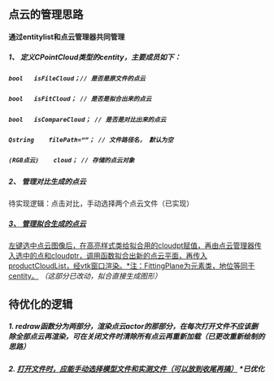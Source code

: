 ## 点云的管理思路

#### 通过entitylist和点云管理器共同管理

##### 1、 定义CPointCloud类型的centity，主要成员如下：

##### 		`bool	isFileCloud；// 是否是原文件的点云`

##### 		`bool	isFitCloud； // 是否是拟合出来的点云`

##### 		`bool	isCompareCloud； // 是否是对比出来的点云`

##### 		`Qstring	filePath=“”； // 文件路径名， 默认为空`

##### 		`(RGB点云)	cloud； // 存储的点云对象`

##### 2、 管理对比生成的点云

待实现逻辑：点击对比，手动选择两个点云文件（已实现）



##### <u>3、 管理拟合生成的点云</u>

<u>左键选中点云图像后，在高亮样式类给拟合用的cloudpt赋值，再由点云管理器传入选中的点和cloudptr，调用函数拟合出新的点云平面，再传入productCloudList，经vtk窗口渲染。*注：FittingPlane为元素类，地位等同于centity。</u>	*（这部分已改动，拟合直接生成图形）*



## 待优化的逻辑

##### 1.	redraw函数分为两部分，渲染点云actor的那部分，在每次打开文件不应该删除全部点云再渲染，可在关闭文件时清除所有点云再重新加载（已更改重新绘制的思路）

##### 2.   <u>打开文件时，应能手动选择模型文件和实测文件（可以放到收尾再搞）</u> **已优化*


